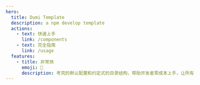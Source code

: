 ```yaml
---
hero:
  title: Dumi Template
  description: a npm develop template
  actions:
    - text: 快速上手
      link: /components
    - text: 完全指南
      link: /usage
  features:
    - title: 非常快
      emoji: 🚀
      description: 考究的默认配置和约定式的目录结构，帮助开发者零成本上手，让所有注意力都能放在文档编写和组件开发上
---
```

